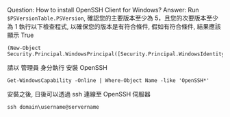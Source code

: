 Question: How to install OpenSSH Client for Windows?
Answer:
Run `$PSVersionTable.PSVersion`, 確認您的主要版本至少為 5，且您的次要版本至少為 1
執行以下檢查程式, 以確保您的版本是有符合條件, 假如有符合條件, 結果應該顯示 True
```
(New-Object Security.Principal.WindowsPrincipal([Security.Principal.WindowsIdentity]::GetCurrent())).IsInRole([Security.Principal.WindowsBuiltInRole]::Administrator)
```

請以 管理員 身分執行 安裝 OpenSSH
```
Get-WindowsCapability -Online | Where-Object Name -like 'OpenSSH*'
```

安裝之後, 日後可以透過 ssh 連線至 OpenSSH 伺服器
```
ssh domain\username@servername
```